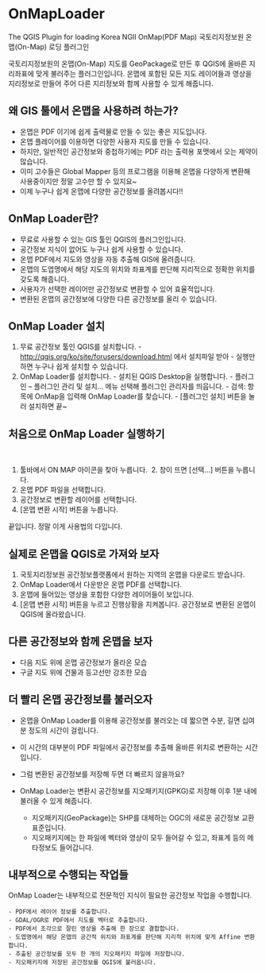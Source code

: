 # OnMapLoader
The QGIS Plugin for loading Korea NGII OnMap(PDF Map)
국토리지정보원 온맵(On-Map) 로딩 플러그인

국토리지정보원의 온맵(On-Map) 지도를 GeoPackage로 만든 후 QGIS에 올바른 지리좌표에 맞게 불러주는 플러그인입니다.
온맵에 포함된 모든 지도 레이어들과 영상을 지리정보로 만들어 주어 다른 지리정보와 함께 사용할 수 있게 해줍니다.

## 왜 GIS 툴에서 온맵을 사용하려 하는가?
  - 온맵은 PDF 이기에 쉽게 출력물로 만들 수 있는 좋은 지도입니다.
  - 온맵 플레이어를 이용하면 다양한 사용자 지도를 만들 수 있습니다.
  - 하지만, 일반적인 공간정보와 중첩하기에는 PDF 라는 출력용 포맷에서 오는 제약이 많습니다.
  - 이미 고수들은 Global Mapper 등의 프로그램을 이용해 온맵을 다양하게 변환해 사용중이지만 정말 고수만 할 수 있지요~
  - 이제 누구나 쉽게 온맵에 다양한 공간정보를 올려봅시다!!

## OnMap Loader란?
  - 무료로 사용할 수 있는 GIS 툴인 QGIS의 플러그인입니다.
  - 공간정보 지식이 없어도 누구나 쉽게 사용할 수 있습니다.
  - 온맵 PDF에서 지도와 영상을 자동 추출해 GIS에 올려줍니다.
  - 온맵의 도엽명에서 해당 지도의 위치와 좌표계를 판단해 지리적으로 정확한 위치를 갖도록 해줍니다.
  - 사용자가 선택한 레이어만 공간정보로 변환할 수 있어 효율적입니다.
  - 변환된 온맵의 공간정보에 다양한 다른 공간정보를 올리 수 있습니다.

## OnMap Loader 설치
  1. 무료 공간정보 툴인 QGIS를 설치합니다.
    - http://qgis.org/ko/site/forusers/download.html 에서 설치파일 받아
    - 실행만 하면 누구나 쉽게 설치할 수 있습니다.
  2. OnMap Loader를 설치합니다.
    - 설치된 QGIS Desktop을 실행합니다.
    - 플러그인 – 플러그인 관리 및 설치… 메뉴 선택해 플러그인 관리자를 띄웁니다.
    - 검색: 항목에 OnMap을 입력해 OnMap Loader를 찾습니다.
    - [플러그인 설치] 버튼을 눌러 설치하면 끝~

## 처음으로 OnMap Loader 실행하기
  
  1. 툴바에서 ON MAP 아이콘을 찾아 누릅니다.
  2. 창이 뜨면 [선택…] 버튼을 누릅니다.
  3. 온맵 PDF 파일을 선택합니다.
  4. 공간정보로 변환할 레이어를 선택합니다.
  5. [온맵 변환 시작] 버튼을 누릅니다.
  
  끝입니다. 정말 이게 사용법의 다입니다.
    
## 실제로 온맵을 QGIS로 가져와 보자
  1. 국토지리정보원 공간정보플랫폼에서 원하는 지역의 온맵을 다운로드 받습니다.
  2. OnMap Loader에서 다운받은 온맵 PDF를 선택합니다.
  3. 온맵에 들어있는 영상을 포함한 다양한 레이어들이 보입니다.
  4. [온맵 변환 시작] 버튼을 누르고 진행상황을 지켜봅니다.
  공간정보로 변환된 온맵이 QGIS에 올라왔습니다.

## 다른 공간정보와 함께 온맵을 보자
  * 다음 지도 위에 온맵 공간정보가 올라온 모습
  * 구글 지도 위에 건물과 등고선만 강조한 모습

## 더 빨리 온맵 공간정보를 불러오자
  - 온맵을 OnMap Loader를 이용해 공간정보를 불러오는 데 짧으면 수분, 길면 십여분 정도의 시간이 걸립니다.
  - 이 시간의 대부분이 PDF 파일에서 공간정보를 추출해 올바른 위치로 변환하는 시간입니다.
  - 그럼 변환된 공간정보를 저장해 두면 더 빠르지 않을까요?
  - OnMap Loader는 변환시 공간정보를 지오패키지(GPKG)로 저장해 이후 1분 내에 불러올 수 있게 해줍니다.

    - 지오패키지(GeoPackage)는 SHP를 대체하는 OGC의 새로운 공간정보 교환 표준입니다.
    - 지오패키지에는 한 파일에 벡터와 영상이 모두 들어갈 수 있고, 좌표계 등의 메타정보도 들어갑니다.

## 내부적으로 수행되는 작업들
  OnMap Loader는 내부적으로 전문적인 지식이 필요한 공간정보 작업을 수행합니다.
  
    - PDF에서 레이어 정보를 추출합니다.
    - GDAL/OGR로 PDF에서 지도를 벡터로 추출합니다.
    - PDF에서 조각으로 잘린 영상을 추출해 한 장으로 결합합니다.
    - 도엽명에서 해당 온맵의 공간적 위치와 좌표계를 판단해 지리적 위치에 맞게 Affine 변환합니다.
    - 추출된 공간정보를 모두 한 개의 지오패키지 파일에 저장합니다.
    - 지오패키지에 저장된 공간정보를 QGIS에 불러옵니다.


 
